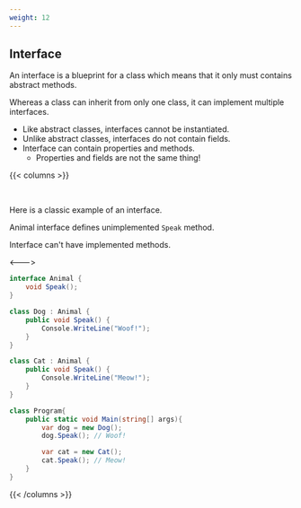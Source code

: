 ```yaml
---
weight: 12
---
```


## Interface
An interface is a blueprint for a class which means that it only must contains abstract methods.

Whereas a class can inherit from only one class, it can implement multiple interfaces.

- Like abstract classes, interfaces cannot be instantiated.
- Unlike abstract classes, interfaces do not contain fields.
- Interface can contain properties and methods.
  - Properties and fields are not the same thing!

{{< columns >}}

<br/>

Here is a classic example of an interface.

Animal interface defines unimplemented `Speak` method.

Interface can't have implemented methods.

<--->

```cs
interface Animal {
    void Speak();
}

class Dog : Animal {
    public void Speak() {
        Console.WriteLine("Woof!");
    }
}

class Cat : Animal {
    public void Speak() {
        Console.WriteLine("Meow!");
    }
}

class Program{
    public static void Main(string[] args){
        var dog = new Dog();
        dog.Speak(); // Woof!

        var cat = new Cat();
        cat.Speak(); // Meow!
    }
}
```

{{< /columns >}}